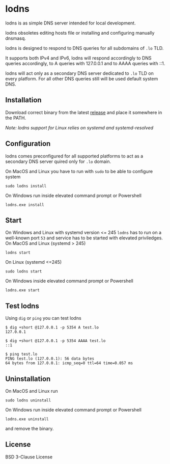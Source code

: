 # lodns
lodns is as simple DNS server intended for local development.

lodns obsoletes editing hosts file or installing and configuring manually dnsmasq.

lodns is designed to respond to DNS queries for all subdomains of `.lo` TLD.

It supports both IPv4 and IPv6, lodns will respond accordingly to DNS queries accordingly, to A queries with 127.0.0.1 and to AAAA queries with ::1.

lodns will act only as a secondary DNS server dedicated to `.lo` TLD on every platform. For all other DNS queries still will be used default system DNS.

## Installation
Download correct binary from the latest [release](https://github.com/vandot/lodns/releases) and place it somewhere in the PATH.

*Note: lodns support for Linux relies on systemd and systemd-resolved*

## Configuration
lodns comes preconfigured for all supported platforms to act as a secondary DNS server quired only for `.lo` domain.

On MacOS and Linux you have to run with `sudo` to be able to configure system
```
sudo lodns install
```
On Windows run inside elevated command prompt or Powershell
```
lodns.exe install
```

## Start
On Windows and Linux with systemd version <= 245 `lodns` has to run on a well-known port `53` and service has to be started with elevated priviledges.
On MacOS and Linux (systemd > 245)
```
lodns start
```
On Linux (systemd <=245)
```
sudo lodns start
```
On Windows inside elevated command prompt or Powershell
```
lodns.exe start
```

## Test lodns
Using `dig` or `ping` you can test lodns
```
$ dig +short @127.0.0.1 -p 5354 A test.lo
127.0.0.1

$ dig +short @127.0.0.1 -p 5354 AAAA test.lo
::1

$ ping test.lo
PING test.lo (127.0.0.1): 56 data bytes
64 bytes from 127.0.0.1: icmp_seq=0 ttl=64 time=0.057 ms
```

## Uninstallation
On MacOS and Linux run 
```
sudo lodns uninstall
```
On Windows run inside elevated command prompt or Powershell
```
lodns.exe uninstall
```
and remove the binary.

## License

BSD 3-Clause License
